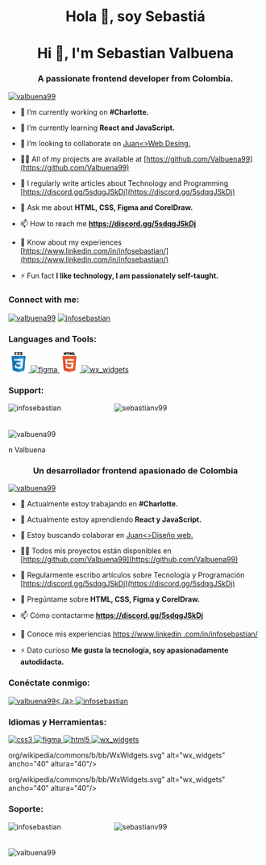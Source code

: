 <h1 align="center">Hola 👋, soy Sebastiá<h1 align="center">Hi 👋, I'm Sebastian Valbuena</h1>
<h3 align="center">A passionate frontend developer from Colombia.</h3>

<p align="left"> <a href="https://github.com/ryo-ma/github-profile-trophy"><img src="https://github-profile-trophy.vercel.app/?username=valbuena99" alt="valbuena99" /></a> </p>

- 🔭 I’m currently working on **#Charlotte.**

- 🌱 I’m currently learning **React and JavaScript.**

- 👯 I’m looking to collaborate on [Juan<>Web Desing.](https://discord.gg/5sdqgJSkDj)

- 👨‍💻 All of my projects are available at [https://github.com/Valbuena99](https://github.com/Valbuena99)

- 📝 I regularly write articles about Technology and Programming [https://discord.gg/5sdqgJSkDj](https://discord.gg/5sdqgJSkDj)

- 💬 Ask me about **HTML, CSS, Figma and CorelDraw.**

- 📫 How to reach me **https://discord.gg/5sdqgJSkDj**

- 📄 Know about my experiences [https://www.linkedin.com/in/infosebastian/](https://www.linkedin.com/in/infosebastian/)

- ⚡ Fun fact **I like technology, I am passionately self-taught.**

<h3 align="left">Connect with me:</h3>
<p align="left">
<a href="https://dev.to/valbuena99" target="blank"><img align="center" src="https://raw.githubusercontent.com/rahuldkjain/github-profile-readme-generator/master/src/images/icons/Social/devto.svg" alt="valbuena99" height="30" width="40" /></a>
<a href="https://linkedin.com/in/infosebastian" target="blank"><img align="center" src="https://raw.githubusercontent.com/rahuldkjain/github-profile-readme-generator/master/src/images/icons/Social/linked-in-alt.svg" alt="infosebastian" height="30" width="40" /></a>
</p>

<h3 align="left">Languages and Tools:</h3>
<p align="left"> <a href="https://www.w3schools.com/css/" target="_blank" rel="noreferrer"> <img src="https://raw.githubusercontent.com/devicons/devicon/master/icons/css3/css3-original-wordmark.svg" alt="css3" width="40" height="40"/> </a> <a href="https://www.figma.com/" target="_blank" rel="noreferrer"> <img src="https://www.vectorlogo.zone/logos/figma/figma-icon.svg" alt="figma" width="40" height="40"/> </a> <a href="https://www.w3.org/html/" target="_blank" rel="noreferrer"> <img src="https://raw.githubusercontent.com/devicons/devicon/master/icons/html5/html5-original-wordmark.svg" alt="html5" width="40" height="40"/> </a> <a href="https://www.wxwidgets.org/" target="_blank" rel="noreferrer"> <img src="https://upload.wikimedia.org/wikipedia/commons/b/bb/WxWidgets.svg" alt="wx_widgets" width="40" height="40"/> </a> </p>

<h3 align="left">Support:</h3>
<p><a href="https://www.buymeacoffee.com/infosebastian"> <img align="left" src="https://cdn.buymeacoffee.com/buttons/v2/default-yellow.png" height="50" width="210" alt="infosebastian" /></a><a href="https://ko-fi.com/sebastianv99"> <img align="left" src="https://cdn.ko-fi.com/cdn/kofi3.png?v=3" height="50" width="210" alt="sebastianv99" /></a></p><br><br>

<p><img align="center" src="https://github-readme-streak-stats.herokuapp.com/?user=valbuena99&theme=dark" alt="valbuena99" /></p>
n Valbuena</h1>
<h3 align="center">Un desarrollador frontend apasionado de Colombia</h3>

<p align="left"> <a href ="https://github.com/ryo-ma/github-profile-trofeo"><img src="https://github-perfil-trofeo.vercel.app/?username=valbuena99" alt="valbuena99" /></a> </p>

- 🔭 Actualmente estoy trabajando en **#Charlotte.**

- 🌱 Actualmente estoy aprendiendo **React y JavaScript.**

- 👯 Estoy buscando colaborar en [ Juan<>Diseño web.](https://discord.gg/5sdqgJSkDj)

- 👨‍💻 Todos mis proyectos están disponibles en [https://github.com/Valbuena99](https://github.com/Valbuena99)

- 📝 Regularmente escribo artículos sobre Tecnología y Programación [https://discord.gg/5sdqgJSkDj](https://discord.gg/5sdqgJSkDj)

- 💬 Pregúntame sobre **HTML, CSS, Figma y CorelDraw.**

- 📫 Cómo contactarme **https://discord.gg/5sdqgJSkDj**

- 📄 Conoce mis experiencias [https://www.linkedin .com/in/infosebastian/](https://www.linkedin.com/in/infosebastian/)

- ⚡ Dato curioso **Me gusta la tecnología, soy apasionadamente autodidacta.**

<h3 align="left" >Conéctate conmigo:</h3>
<p align="left">
<a href="https://dev.to/valbuena99" target="blank"><img align="center" src="https: //raw.githubusercontent.com/rahuldkjain/github-profile-readme-generator/master/src/images/icons/Social/devto.svg" alt="valbuena99" height="30" width="40" />< /a>
<a href="https://linkedin.com/in/infosebastian" target="blank"><img align="center" src="https://raw.githubusercontent.com/rahuldkjain/github-profile-readme -generator/master/src/images/icons/Social/linked-in-alt.svg" alt="infosebastian" height="30" width="40" /></a>
</p>

<h3 align= "left">Idiomas y Herramientas:</h3>
<p align="left"> <a href="https://www.w3schools.com/css/" target="_blank" rel="noreferrer"> <img src="https://raw.githubusercontent. com/devicons/devicon/master/icons/css3/css3-original-wordmark.svg" alt="css3" width="40" height="40"/> </a> <a href="https:// www.figma.com/" target="_blank" rel="noreferrer"> <img src="https://www.vectorlogo.zone/logos/figma/figma-icon.svg" alt="figma" width= "40" height="40"/> </a> <a href="https://www.w3.org/html/" target="_blank" rel="noreferrer"> <img src="https: //raw.githubusercontent.com/devicons/devicon/master/icons/html5/html5-original-wordmark.svg" alt="html5" width="40" height="40"/> </a> <a href="https:// www.wxwidgets.org/" target="_blank" rel="noreferrer"> <img src="https://upload.wikimedia.org/wikipedia/commons/b/bb/WxWidgets.svg" alt="wx_widgets" ancho="40" altura="40"/> </a> </p>org/wikipedia/commons/b/bb/WxWidgets.svg" alt="wx_widgets" ancho="40" altura="40"/> </a> </p>org/wikipedia/commons/b/bb/WxWidgets.svg" alt="wx_widgets" ancho="40" altura="40"/> </a> </p>

<h3 align="left">Soporte:</h3>
<p> <a href="https://www.buymeacoffee.com/infosebastian"> <img align="left" src="https://cdn .buymeacoffee.com/buttons/v2/default-yellow.png" height="50" width="210" alt="infosebastian" /></a> <a href="https://ko-fi.com /sebastianv99"> <img align="left" src="https://cdn.ko-fi.com/cdn/kofi3.png?v=3" height="50" width="210" alt="sebastianv99 " /></a> </p><br><br>

<p><img align="center" src="https://github-readme-streak-stats.herokuapp.com/?user=valbuena99&theme=dark" alt="valbuena99" /></p>
